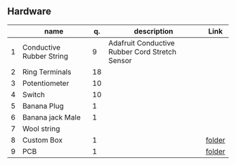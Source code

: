 ## Hardware
|    | name		          | q.	  | description 	| Link  
|----|------------------|-------|---------------|------------------------------------------------------------------------------|
| 1  | Conductive Rubber String 	| 9	  | Adafruit Conductive Rubber Cord Stretch Sensor 	| |
| 2  | Ring Terminals	   | 18	  |                | |
| 3  | Potentiometer 	   | 10	  |                | |
| 4  | Switch	           | 10	  |	               | |
| 5  | Banana Plug       | 1    |                | |                
| 6  | Banana jack Male  | 1    |                | |
| 7  | Wool string       |      |                | |
| 8  | Custom Box	       | 1	  |		             | [folder](9-string-box)|
| 9  | PCB	             | 1	  |		             | [folder](circuit_board)|